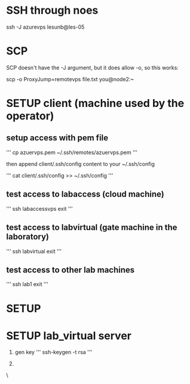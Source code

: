 # SSH through noes

ssh -J azurevps lesunb@les-05

# SCP
SCP doesn't have the -J argument, but it does allow -o, so this works:

scp -o ProxyJump=remotevps file.txt you@node2:~


# SETUP client (machine used by the operator)

## setup access with pem file

'''
cp azuervps.pem ~/.ssh/remotes/azuervps.pem
'''

then append client/.ssh/config content to your ~/.ssh/config

'''
cat client/.ssh/config >> ~/.ssh/config
'''

## test access to labaccess (cloud machine)
'''
ssh labaccessvps
exit
'''

## test access to labvirtual (gate machine in the laboratory)
'''
ssh labvirtual
exit
'''

## test access to other lab machines
'''
ssh lab1
exit
'''



# SETUP

# SETUP lab_virtual server

1. gen key
'''
ssh-keygen -t rsa
'''

2. 
\